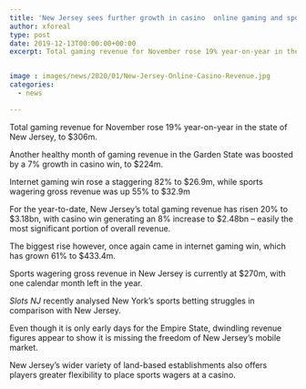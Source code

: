 ```yaml
---
title: 'New Jersey sees further growth in casino  online gaming and sports betting revenue'
author: xforeal 
type: post
date: 2019-12-13T00:00:00+00:00
excerpt: Total gaming revenue for November rose 19% year-on-year in the state of New Jersey, to $306m


image : images/news/2020/01/New-Jersey-Online-Casino-Revenue.jpg
categories:
  - news

---
```

Total gaming revenue for November rose 19% year-on-year in the state of New Jersey, to $306m.

Another healthy month of gaming revenue in the Garden State was boosted by a 7% growth in casino win, to $224m.

Internet gaming win rose a staggering 82% to $26.9m, while sports wagering gross revenue was up 55% to $32.9m

For the year-to-date, New Jersey’s total gaming revenue has risen 20% to $3.18bn, with casino win generating an 8% increase to $2.48bn – easily the most significant portion of overall revenue.

The biggest rise however, once again came in internet gaming win, which has grown 61% to $433.4m.

Sports wagering gross revenue in New Jersey is currently at $270m, with one calendar month left in the year.

_Slots NJ_ recently analysed New York’s sports betting struggles in comparison with New Jersey.

Even though it is only early days for the Empire State, dwindling revenue figures appear to show it is missing the freedom of New Jersey’s mobile market.

New Jersey’s wider variety of land-based establishments also offers players greater flexibility to place sports wagers at a casino.